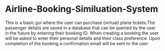 # Airline-Booking-Similuation-System
This is a basic gui where the user can purchase (virtual) plane tickets.The passenger details are saved in a database that can be queried by the user in the future by entering their booking ID. When creating a booking the user will be asked to enter their personal details and their class preference. Upon completion of the booking a confirmation email will be sent to the user
